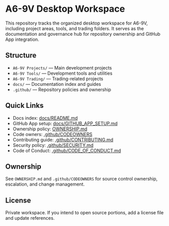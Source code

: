 # A6-9V Desktop Workspace

This repository tracks the organized desktop workspace for A6-9V, including project areas, tools, and trading folders. It serves as the documentation and governance hub for repository ownership and GitHub App integration.

## Structure
- `A6-9V Projects/` — Main development projects
- `A6-9V Tools/` — Development tools and utilities
- `A6-9V Trading/` — Trading-related projects
- `docs/` — Documentation index and guides
- `.github/` — Repository policies and ownership

## Quick Links
- Docs index: [docs/README.md](docs/README.md)
- GitHub App setup: [docs/GITHUB_APP_SETUP.md](docs/GITHUB_APP_SETUP.md)
- Ownership policy: [OWNERSHIP.md](OWNERSHIP.md)
- Code owners: [.github/CODEOWNERS](.github/CODEOWNERS)
- Contributing guide: [.github/CONTRIBUTING.md](.github/CONTRIBUTING.md)
- Security policy: [.github/SECURITY.md](.github/SECURITY.md)
- Code of Conduct: [.github/CODE_OF_CONDUCT.md](.github/CODE_OF_CONDUCT.md)

## Ownership
See `OWNERSHIP.md` and `.github/CODEOWNERS` for source control ownership, escalation, and change management.

## License
Private workspace. If you intend to open source portions, add a license file and update references.


